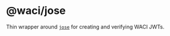 # @waci/jose

Thin wrapper around [`jose`](https://github.com/panva/jose) for creating and verifying WACI JWTs.

